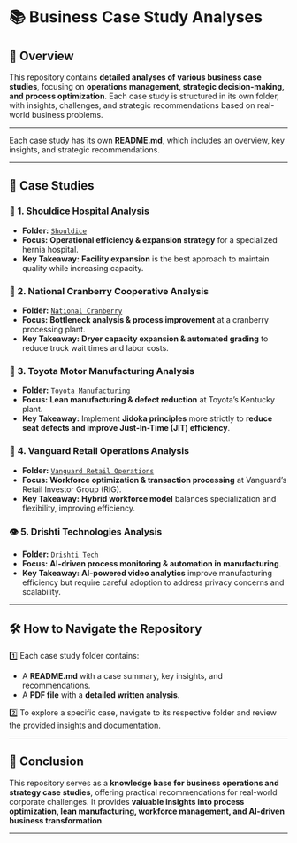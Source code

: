 # 📚 Business Case Study Analyses  

## 📌 Overview  
This repository contains **detailed analyses of various business case studies**, focusing on **operations management, strategic decision-making, and process optimization**. Each case study is structured in its own folder, with insights, challenges, and strategic recommendations based on real-world business problems.  

---

Each case study has its own **README.md**, which includes an overview, key insights, and strategic recommendations.

---

## 📁 Case Studies  

### 🏥 **1. Shouldice Hospital Analysis**  
- **Folder:** [`Shouldice`](./Shouldice)  
- **Focus:** **Operational efficiency & expansion strategy** for a specialized hernia hospital.  
- **Key Takeaway:** **Facility expansion** is the best approach to maintain quality while increasing capacity.  

### 🍒 **2. National Cranberry Cooperative Analysis**  
- **Folder:** [`National Cranberry`](./National%20Cranberry)  
- **Focus:** **Bottleneck analysis & process improvement** at a cranberry processing plant.  
- **Key Takeaway:** **Dryer capacity expansion & automated grading** to reduce truck wait times and labor costs.  

### 🚗 **3. Toyota Motor Manufacturing Analysis**  
- **Folder:** [`Toyota Manufacturing`](./Toyota%20Manufacturing)  
- **Focus:** **Lean manufacturing & defect reduction** at Toyota’s Kentucky plant.  
- **Key Takeaway:** Implement **Jidoka principles** more strictly to **reduce seat defects and improve Just-In-Time (JIT) efficiency**.  

### 🏦 **4. Vanguard Retail Operations Analysis**  
- **Folder:** [`Vanguard Retail Operations`](./Vanguard%20Retail%20Operations)  
- **Focus:** **Workforce optimization & transaction processing** at Vanguard’s Retail Investor Group (RIG).  
- **Key Takeaway:** **Hybrid workforce model** balances specialization and flexibility, improving efficiency.  

### 👁️ **5. Drishti Technologies Analysis**  
- **Folder:** [`Drishti Tech`](./Drishti%20Tech)  
- **Focus:** **AI-driven process monitoring & automation in manufacturing**.  
- **Key Takeaway:** **AI-powered video analytics** improve manufacturing efficiency but require careful adoption to address privacy concerns and scalability.  

---

## 🛠️ How to Navigate the Repository  

1️⃣ Each case study folder contains:  
   - A **README.md** with a case summary, key insights, and recommendations.  
   - A **PDF file** with a **detailed written analysis**.  

2️⃣ To explore a specific case, navigate to its respective folder and review the provided insights and documentation.  

---

## 📌 Conclusion  
This repository serves as a **knowledge base for business operations and strategy case studies**, offering practical recommendations for real-world corporate challenges. It provides **valuable insights into process optimization, lean manufacturing, workforce management, and AI-driven business transformation**.  

---
